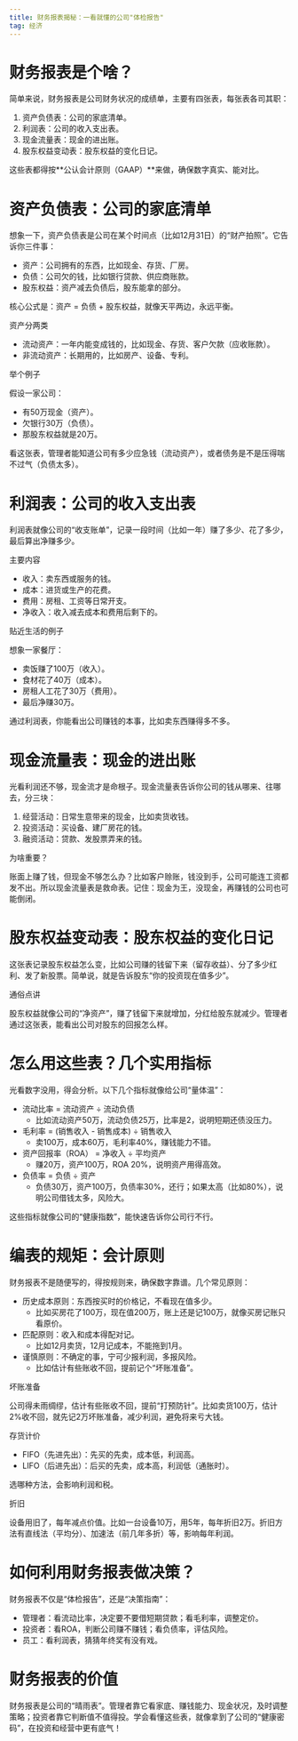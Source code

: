 ```yaml
---
title: 财务报表揭秘：一看就懂的公司"体检报告"
tag: 经济
---
```


# 财务报表是个啥？



简单来说，财务报表是公司财务状况的成绩单，主要有四张表，每张表各司其职：

1. 资产负债表：公司的家底清单。
2. 利润表：公司的收入支出表。
3. 现金流量表：现金的进出账。
4. 股东权益变动表：股东权益的变化日记。

这些表都得按**公认会计原则（GAAP）**来做，确保数字真实、能对比。



# 资产负债表：公司的家底清单



想象一下，资产负债表是公司在某个时间点（比如12月31日）的“财产拍照”。它告诉你三件事：

- 资产：公司拥有的东西，比如现金、存货、厂房。
- 负债：公司欠的钱，比如银行贷款、供应商账款。
- 股东权益：资产减去负债后，股东能拿的部分。

核心公式是：资产 = 负债 + 股东权益，就像天平两边，永远平衡。

资产分两类

- 流动资产：一年内能变成钱的，比如现金、存货、客户欠款（应收账款）。
- 非流动资产：长期用的，比如房产、设备、专利。

举个例子

假设一家公司：

- 有50万现金（资产）。
- 欠银行30万（负债）。
- 那股东权益就是20万。

看这张表，管理者能知道公司有多少应急钱（流动资产），或者债务是不是压得喘不过气（负债太多）。

# 利润表：公司的收入支出表



利润表就像公司的“收支账单”，记录一段时间（比如一年）赚了多少、花了多少，最后算出净赚多少。

主要内容

- 收入：卖东西或服务的钱。
- 成本：进货或生产的花费。
- 费用：房租、工资等日常开支。
- 净收入：收入减去成本和费用后剩下的。

贴近生活的例子

想象一家餐厅：

- 卖饭赚了100万（收入）。
- 食材花了40万（成本）。
- 房租人工花了30万（费用）。
- 最后净赚30万。

通过利润表，你能看出公司赚钱的本事，比如卖东西赚得多不多。

# 现金流量表：现金的进出账



光看利润还不够，现金流才是命根子。现金流量表告诉你公司的钱从哪来、往哪去，分三块：

1. 经营活动：日常生意带来的现金，比如卖货收钱。
2. 投资活动：买设备、建厂房花的钱。
3. 融资活动：贷款、发股票弄来的钱。

为啥重要？

账面上赚了钱，但现金不够怎么办？比如客户赊账，钱没到手，公司可能连工资都发不出。所以现金流量表是救命表。记住：现金为王，没现金，再赚钱的公司也可能倒闭。

# 股东权益变动表：股东权益的变化日记

这张表记录股东权益怎么变，比如公司赚的钱留下来（留存收益）、分了多少红利、发了新股票。简单说，就是告诉股东“你的投资现在值多少”。

通俗点讲

股东权益就像公司的“净资产”，赚了钱留下来就增加，分红给股东就减少。管理者通过这张表，能看出公司对股东的回报怎么样。

# 怎么用这些表？几个实用指标

光看数字没用，得会分析。以下几个指标就像给公司“量体温”：

- 流动比率 = 流动资产 ÷ 流动负债  
  - 比如流动资产50万，流动负债25万，比率是2，说明短期还债没压力。
- 毛利率 = (销售收入 - 销售成本) ÷ 销售收入  
  - 卖100万，成本60万，毛利率40%，赚钱能力不错。
- 资产回报率（ROA） = 净收入 ÷ 平均资产  
  - 赚20万，资产100万，ROA 20%，说明资产用得高效。
- 负债率 = 负债 ÷ 资产  
  - 负债30万，资产100万，负债率30%，还行；如果太高（比如80%），说明公司借钱太多，风险大。

这些指标就像公司的“健康指数”，能快速告诉你公司行不行。

# 编表的规矩：会计原则

财务报表不是随便写的，得按规则来，确保数字靠谱。几个常见原则：

- 历史成本原则：东西按买时的价格记，不看现在值多少。  
  - 比如买房花了100万，现在值200万，账上还是记100万，就像买房记账只看原价。
- 匹配原则：收入和成本得配对记。  
  - 比如12月卖货，12月记成本，不能拖到1月。
- 谨慎原则：不确定的事，宁可少报利润，多报风险。  
  - 比如估计有些账收不回，提前记个“坏账准备”。

坏账准备

公司得未雨绸缪，估计有些账收不回，提前“打预防针”。比如卖货100万，估计2%收不回，就先记2万坏账准备，减少利润，避免将来亏大钱。

存货计价

- FIFO（先进先出）：先买的先卖，成本低，利润高。
- LIFO（后进先出）：后买的先卖，成本高，利润低（通胀时）。

选哪种方法，会影响利润和税。

折旧

设备用旧了，每年减点价值。比如一台设备10万，用5年，每年折旧2万。折旧方法有直线法（平均分）、加速法（前几年多折）等，影响每年利润。

# 如何利用财务报表做决策？

财务报表不仅是“体检报告”，还是“决策指南”：

- 管理者：看流动比率，决定要不要借短期贷款；看毛利率，调整定价。
- 投资者：看ROA，判断公司赚不赚钱；看负债率，评估风险。
- 员工：看利润表，猜猜年终奖有没有戏。

# 财务报表的价值

财务报表是公司的“晴雨表”。管理者靠它看家底、赚钱能力、现金状况，及时调整策略；投资者靠它判断值不值得投。学会看懂这些表，就像拿到了公司的“健康密码”，在投资和经营中更有底气！

